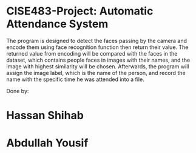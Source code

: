# CISE483-Project: Automatic Attendance System

The program is designed to detect the faces passing by the camera and encode them using face recognition function then return their value. The returned value from encoding will be compared with the faces in the dataset, which contains people faces in images with their names, and the image with highest similarity will be chosen. Afterwards, the program will assign the image label, which is the name of the person, and record the name with the specific time he was attended into a file. 

Done by:
# Hassan Shihab
# Abdullah Yousif
